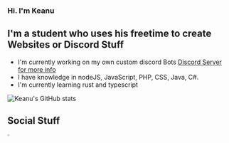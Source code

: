 ### Hi. I'm Keanu

## I'm a student who uses his freetime to create Websites or Discord Stuff
- I'm currently working on my own custom discord Bots [Discord Server for more info](https://discord.gg/jTDs55BjSE)
- I have knowledge in nodeJS, JavaScript, PHP, CSS, Java, C#.
- I'm currently learning rust and typescript


![Keanu's GitHub stats](https://github-readme-stats.vercel.app/api?username=KeanuDE&show_icons=true&theme=dark)


## Social Stuff
[<img src="https://discord.com/assets/3437c10597c1526c3dbd98c737c2bcae.svg" style="width: 3%">](https://discord.com/users/137252575211814912/)
